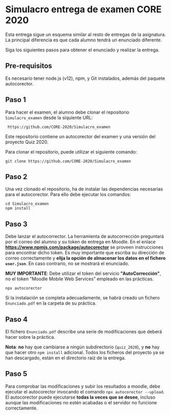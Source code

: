 # Simulacro entrega de examen CORE 2020

Esta entrega sigue un esquema similar al resto de entregas de la asignatura.
La principal diferencia es que cada alumno tendrá un enunciado diferente.

Siga los siguientes pasos para obtener el enunciado y realizar la entrega.


## Pre-requisitos

Es necesario tener node.js (v12), npm, y Git instalados, además del paquete autocorector.


## Paso 1

Para hacer el examen, el alumno debe clonar el repositorio `Simulacro_examen` desde la siquiente URL:

     https://github.com/CORE-2020/Simulacro_examen

Este repositorio contiene un autocorector del examen y una versión del proyecto Quiz 2020.


Para clonar el repositorio, puede utilizar el siguiente comando:

```
git clone https://github.com/CORE-2020/Simulacro_examen
```


## Paso 2

Una vez clonado el repositorio, ha de instalar las dependencias necesarias para el autocorector. Para ello debe ejecutar los comandos:

    cd Simulacro_examen
    npm install


## Paso 3

Debe lanzar el autocorrector.
La herramienta de autocorrección preguntará por el correo del alumno y su token de entrega en Moodle. 
En el enlace **https://www.npmjs.com/package/autocorector** se proveen instrucciones para encontrar dicho token.
Es muy importante que escriba su dirección de correo correctamente y **elija la opción de almacenar los datos en el fichero `user.json`**.
En caso contrario, no se mostrará el enunciado.

**MUY IMPORTANTE**: Debe utilizar el token del servicio **"AutoCorrección"**, no el token "Moodle Mobile Web Services" empleado en las prácticas.


```
npx autocorector
```

Si la instalación se completa adecuadamente, se habrá creado un fichero `Enunciado.pdf` en la carpeta de su práctica.

## Paso 4


El fichero `Enunciado.pdf` describe una serie de modificaciones que deberá hacer sobre la práctica.

**Nota**: **no** hay que cambiarse a ningún subdirectorio (`quiz_2020`), y **no** hay que hacer otro `npm install` adicional.
Todos los ficheros del proyecto ya se han descargado, están en el directorio raíz de la entrega.


## Paso 5

Para comprobar las modificaciones y subir los resultados a moodle, debe ejecutar el autocorector invocando el comando `npx autocorector --upload`.
El autocorector puede ejecutarse **todas la veces que se desee**, incluso aunque las modificaciones no estén acabadas o el servidor no funcione correctamente.


